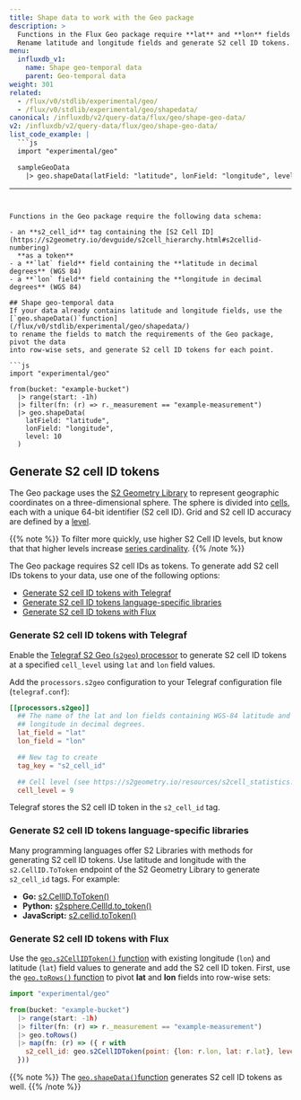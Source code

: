 ```yaml
---
title: Shape data to work with the Geo package
description: >
  Functions in the Flux Geo package require **lat** and **lon** fields and an **s2_cell_id** tag.
  Rename latitude and longitude fields and generate S2 cell ID tokens.
menu:
  influxdb_v1:
    name: Shape geo-temporal data
    parent: Geo-temporal data
weight: 301
related:
  - /flux/v0/stdlib/experimental/geo/
  - /flux/v0/stdlib/experimental/geo/shapedata/
canonical: /influxdb/v2/query-data/flux/geo/shape-geo-data/
v2: /influxdb/v2/query-data/flux/geo/shape-geo-data/
list_code_example: |
  ```js
  import "experimental/geo"

  sampleGeoData
    |> geo.shapeData(latField: "latitude", lonField: "longitude", level: 10)
  ```
---
```


Functions in the Geo package require the following data schema:

- an **s2_cell_id** tag containing the [S2 Cell ID](https://s2geometry.io/devguide/s2cell_hierarchy.html#s2cellid-numbering)
  **as a token**
- a **`lat` field** field containing the **latitude in decimal degrees** (WGS 84)
- a **`lon` field** field containing the **longitude in decimal degrees** (WGS 84)

## Shape geo-temporal data
If your data already contains latitude and longitude fields, use the
[`geo.shapeData()`function](/flux/v0/stdlib/experimental/geo/shapedata/)
to rename the fields to match the requirements of the Geo package, pivot the data
into row-wise sets, and generate S2 cell ID tokens for each point.

```js
import "experimental/geo"

from(bucket: "example-bucket")
  |> range(start: -1h)
  |> filter(fn: (r) => r._measurement == "example-measurement")
  |> geo.shapeData(
    latField: "latitude",
    lonField: "longitude",
    level: 10
  )
```

## Generate S2 cell ID tokens
The Geo package uses the [S2 Geometry Library](https://s2geometry.io/) to represent
geographic coordinates on a three-dimensional sphere.
The sphere is divided into [cells](https://s2geometry.io/devguide/s2cell_hierarchy),
each with a unique 64-bit identifier (S2 cell ID).
Grid and S2 cell ID accuracy are defined by a [level](https://s2geometry.io/resources/s2cell_statistics).

{{% note %}}
To filter more quickly, use higher S2 Cell ID levels,
but know that that higher levels increase [series cardinality](/influxdb/v1/concepts/glossary/#series-cardinality).
{{% /note %}}

The Geo package requires S2 cell IDs as tokens.
To generate add S2 cell IDs tokens to your data, use one of the following options:

- [Generate S2 cell ID tokens with Telegraf](#generate-s2-cell-id-tokens-with-telegraf)
- [Generate S2 cell ID tokens language-specific libraries](#generate-s2-cell-id-tokens-language-specific-libraries)
- [Generate S2 cell ID tokens with Flux](#generate-s2-cell-id-tokens-with-flux)

### Generate S2 cell ID tokens with Telegraf
Enable the [Telegraf S2 Geo (`s2geo`) processor](https://github.com/influxdata/telegraf/tree/master/plugins/processors/s2geo)
to generate S2 cell ID tokens at a specified `cell_level` using `lat` and `lon` field values.

Add the `processors.s2geo` configuration to your Telegraf configuration file (`telegraf.conf`):

```toml
[[processors.s2geo]]
  ## The name of the lat and lon fields containing WGS-84 latitude and
  ## longitude in decimal degrees.
  lat_field = "lat"
  lon_field = "lon"

  ## New tag to create
  tag_key = "s2_cell_id"

  ## Cell level (see https://s2geometry.io/resources/s2cell_statistics.html)
  cell_level = 9
```

Telegraf stores the S2 cell ID token in the `s2_cell_id` tag.

### Generate S2 cell ID tokens language-specific libraries
Many programming languages offer S2 Libraries with methods for generating S2 cell ID tokens.
Use latitude and longitude with the `s2.CellID.ToToken` endpoint of the S2 Geometry
Library to generate `s2_cell_id` tags. For example:

- **Go:** [s2.CellID.ToToken()](https://godoc.org/github.com/golang/geo/s2#CellID.ToToken)
- **Python:** [s2sphere.CellId.to_token()](https://s2sphere.readthedocs.io/en/latest/api.html#s2sphere.CellId)
- **JavaScript:** [s2.cellid.toToken()](https://github.com/mapbox/node-s2/blob/master/API.md#cellidtotoken---string)

### Generate S2 cell ID tokens with Flux
Use the [`geo.s2CellIDToken()` function](/flux/v0/stdlib/experimental/geo/s2cellidtoken/)
with existing longitude (`lon`) and latitude (`lat`) field values to generate and add the S2 cell ID token.
First, use the [`geo.toRows()` function](/flux/v0/stdlib/experimental/geo/torows/)
to pivot **lat** and **lon** fields into row-wise sets:

```js
import "experimental/geo"

from(bucket: "example-bucket")
  |> range(start: -1h)
  |> filter(fn: (r) => r._measurement == "example-measurement")
  |> geo.toRows()
  |> map(fn: (r) => ({ r with
    s2_cell_id: geo.s2CellIDToken(point: {lon: r.lon, lat: r.lat}, level: 10)
  }))
```

{{% note %}}
The [`geo.shapeData()`function](/flux/v0/stdlib/experimental/geo/shapedata/)
generates S2 cell ID tokens as well.
{{% /note %}}
